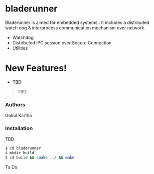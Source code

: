 # bladerunner

Bladerunner is aimed for embedded systems . It includes a distributed watch dog & interprocess communication mechanism over network .

  - Watchdog
  - Distributed IPC session over Secure Connection
  - Utilities

# New Features!

  - TBD

> TBD

### Authors
Gokul Kartha
### Installation

TBD

```sh
$ cd bladerunner
$ mkdir build
$ cd build && cmake ../ && make
```
To Do
